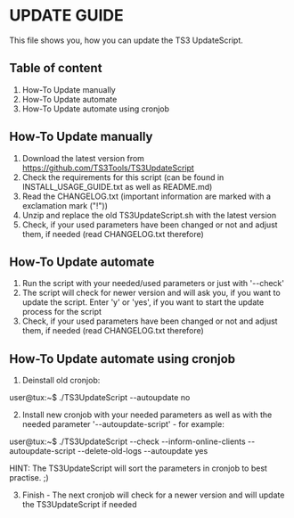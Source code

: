 # UPDATE GUIDE

This file shows you, how you can update the TS3 UpdateScript.

## Table of content

1. How-To Update manually
2. How-To Update automate
3. How-To Update automate using cronjob

## How-To Update manually

1. Download the latest version from https://github.com/TS3Tools/TS3UpdateScript
2. Check the requirements for this script (can be found in INSTALL_USAGE_GUIDE.txt as well as README.md)
3. Read the CHANGELOG.txt (important information are marked with a exclamation mark ("!"))
4. Unzip and replace the old TS3UpdateScript.sh with the latest version
5. Check, if your used parameters have been changed or not and adjust them, if needed (read CHANGELOG.txt therefore)

## How-To Update automate

1. Run the script with your needed/used parameters or just with '--check'
2. The script will check for newer version and will ask you, if you want to update the script. Enter 'y' or 'yes', if you want to start the update process for the script
3. Check, if your used parameters have been changed or not and adjust them, if needed (read CHANGELOG.txt therefore)

## How-To Update automate using cronjob

1. Deinstall old cronjob:

  user@tux:~$ ./TS3UpdateScript --autoupdate no

2. Install new cronjob with your needed parameters as well as with the needed parameter '--autoupdate-script' - for example:

  user@tux:~$ ./TS3UpdateScript --check --inform-online-clients --autoupdate-script --delete-old-logs --autoupdate yes

   HINT: The TS3UpdateScript will sort the parameters in cronjob to best practise. ;)

3. Finish - The next cronjob will check for a newer version and will update the TS3UpdateScript if needed
